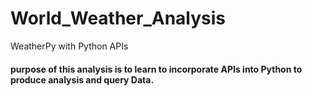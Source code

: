 # World_Weather_Analysis
WeatherPy with Python APIs
#### purpose of this analysis is to learn to incorporate APIs into Python to produce analysis and query Data.
